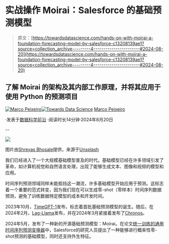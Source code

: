 # 实战操作 Moirai：Salesforce 的基础预测模型

> 原文：[https://towardsdatascience.com/hands-on-with-moirai-a-foundation-forecasting-model-by-salesforce-c13208139ae1?source=collection_archive---------4-----------------------#2024-08-20](https://towardsdatascience.com/hands-on-with-moirai-a-foundation-forecasting-model-by-salesforce-c13208139ae1?source=collection_archive---------4-----------------------#2024-08-20)

## 了解 Moirai 的架构及其内部工作原理，并将其应用于使用 Python 的预测项目

[](https://medium.com/@marcopeixeiro?source=post_page---byline--c13208139ae1--------------------------------)[![Marco Peixeiro](../Images/7cf0a81d87281d35ff47f51e3026a3e9.png)](https://medium.com/@marcopeixeiro?source=post_page---byline--c13208139ae1--------------------------------)[](https://towardsdatascience.com/?source=post_page---byline--c13208139ae1--------------------------------)[![Towards Data Science](../Images/a6ff2676ffcc0c7aad8aaf1d79379785.png)](https://towardsdatascience.com/?source=post_page---byline--c13208139ae1--------------------------------) [Marco Peixeiro](https://medium.com/@marcopeixeiro?source=post_page---byline--c13208139ae1--------------------------------)

·发表于[数据科学前沿](https://towardsdatascience.com/?source=post_page---byline--c13208139ae1--------------------------------) ·阅读时长14分钟·2024年8月20日

--

![](../Images/5b4055670e1edab3576e9c6710ed80bb.png)

图片由[Shreyas Bhosale](https://unsplash.com/@shreyasrock2?utm_source=medium&utm_medium=referral)提供，来源于[Unsplash](https://unsplash.com/?utm_source=medium&utm_medium=referral)

我们已经进入了一个大规模基础模型普及的时代。基础模型已经在许多领域引发了革命，如计算机视觉和自然语言处理，出现了能够生成文本、图像和视频的模型和应用。

时间序列预测领域同样未能抵挡这一潮流，许多基础模型开始应用于预测。这标志着一个重要的范式转变，因为我们现在可以生成零-shot（零样本）时间序列数据预测，避免了训练数据特定模型的成本和开发时间。

2023年10月，[TimeGPT-1](/timegpt-the-first-foundation-model-for-time-series-forecasting-bf0a75e63b3a)发布，标志着首批基础预测模型的诞生。随后，在2024年2月，[Lag-Llama](/lag-llama-open-source-foundation-model-for-time-series-forecasting-9afdfaf2bd7c)发布，并在2024年3月紧接着发布了[Chronos](/chronos-the-latest-time-series-forecasting-foundation-model-by-amazon-2687d641705a)。

2024年5月，发布了一种新的开源基础预测模型：Moirai。在论文[统一训练的通用时间序列预测变换器](https://arxiv.org/pdf/2402.02592)中，Salesforce的研究人员提出了一种能够进行概率性零-shot预测的基础模型，同时还支持外生特征。
